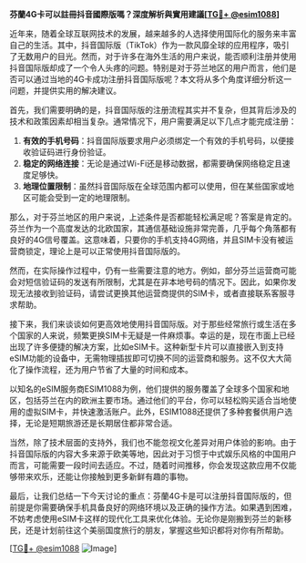 **芬蘭4G卡可以註冊抖音國際版嗎？深度解析與實用建議[[TG💪+ @esim1088](https://t.me/s/esim1088)]**

近年来，随着全球互联网技术的发展，越来越多的人选择使用国际化的服务来丰富自己的生活。其中，抖音国际版（TikTok）作为一款风靡全球的应用程序，吸引了无数用户的目光。然而，对于许多在海外生活的用户来说，能否顺利注册并使用抖音国际版却成了一个令人头疼的问题。特别是对于芬兰地区的用户而言，他们是否可以通过当地的4G卡成功注册抖音国际版呢？本文将从多个角度详细分析这一问题，并提供实用的解决建议。

首先，我们需要明确的是，抖音国际版的注册流程其实并不复杂，但其背后涉及的技术和政策因素却相当复杂。通常情况下，用户需要满足以下几点才能完成注册：

1. **有效的手机号码**：抖音国际版要求用户必须绑定一个有效的手机号码，以便接收验证码进行身份验证。
2. **稳定的网络连接**：无论是通过Wi-Fi还是移动数据，都需要确保网络稳定且速度足够快。
3. **地理位置限制**：虽然抖音国际版在全球范围内都可以使用，但在某些国家或地区可能会受到一定的地理限制。

那么，对于芬兰地区的用户来说，上述条件是否都能轻松满足呢？答案是肯定的。芬兰作为一个高度发达的北欧国家，其通信基础设施非常完善，几乎每个角落都有良好的4G信号覆盖。这意味着，只要你的手机支持4G网络，并且SIM卡没有被运营商锁定，理论上是可以正常使用抖音国际版的。

然而，在实际操作过程中，仍有一些需要注意的地方。例如，部分芬兰运营商可能会对短信验证码的发送有所限制，尤其是在非本地号码的情况下。因此，如果你发现无法接收到验证码，请尝试更换其他运营商提供的SIM卡，或者直接联系客服寻求帮助。

接下来，我们来谈谈如何更高效地使用抖音国际版。对于那些经常旅行或生活在多个国家的人来说，频繁更换SIM卡无疑是一件麻烦事。幸运的是，现在市面上已经出现了许多便捷的解决方案，比如eSIM卡。这种新型卡片可以直接嵌入到支持eSIM功能的设备中，无需物理插拔即可切换不同的运营商和服务。这不仅大大简化了操作流程，还为用户节省了大量的时间和成本。

以知名的eSIM服务商ESIM1088为例，他们提供的服务覆盖了全球多个国家和地区，包括芬兰在内的欧洲主要市场。通过他们的平台，你可以轻松购买适合当地使用的虚拟SIM卡，并快速激活账户。此外，ESIM1088还提供了多种套餐供用户选择，无论是短期旅游还是长期居住都非常合适。

当然，除了技术层面的支持外，我们也不能忽视文化差异对用户体验的影响。由于抖音国际版的内容大多来源于欧美等地，因此对于习惯于中式娱乐风格的中国用户而言，可能需要一段时间去适应。不过，随着时间推移，你会发现这款应用不仅能够带来欢乐，还能让你接触到更多新鲜有趣的事物。

最后，让我们总结一下今天讨论的重点：芬蘭4G卡是可以注册抖音国际版的，但前提是你需要确保手机具备良好的网络环境以及正确的操作方法。如果遇到困难，不妨考虑使用eSIM卡这样的现代化工具来优化体验。无论你是刚搬到芬兰的新移民，还是计划前往这个美丽国度旅行的朋友，掌握这些知识都将对你有所帮助。

[[TG💪+ @esim1088](https://t.me/s/esim1088) ![Image](https://i.postimg.cc/4NQfJmqS/Snipaste-2025-05-13-00-14-12.png)]